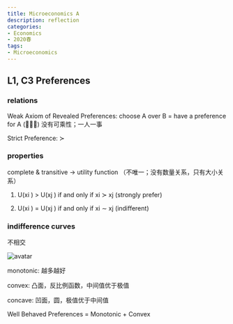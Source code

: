 ```yaml
---
title: Microeconomics A
description: reflection
categories: 
- Economics
- 2020春
tags:
- Microeconomics
---
```


## L1, C3 Preferences

### relations

Weak Axiom of Revealed Preferences: choose A over B = have a preference for A (􏰀􏰀≿)
		没有可乘性；一人一事
		
Strict Preference: ≻    

### properties
complete & transitive -> utility function （不唯一；没有数量关系，只有大小关系）

1. U(xi ) > U(xj ) if and only if xi ≻ xj (strongly prefer)

2. U(xi ) = U(xj ) if and only if xi ∼ xj (indifferent)    

### indifference curves 

不相交

![avatar](data:image/jpg;base64,L1VzZXJzL3FseS9EZXNrdG9wL++8jG1pY3JvLTYuanBn)

monotonic: 越多越好

convex: 凸面，反比例函数，中间值优于极值

concave: 凹面，圆，极值优于中间值

Well Behaved Preferences = Monotonic + Convex

